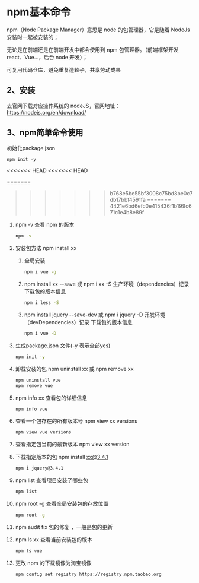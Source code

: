 # npm基本命令

npm（Node Package Manager）意思是 node 的包管理器，它是随着 NodeJs 安装时一起被安装的；

无论是在前端还是在前端开发中都会使用到 npm 包管理器。（前端框架开发react、Vue...，后台 node 开发）；

可复用代码仓库，避免重复造轮子，共享劳动成果

## 2、安装

去官网下载对应操作系统的 nodeJS，官网地址：https://nodejs.org/en/download/

## 3、npm简单命令使用

初始化package.json

```js
npm init -y
```
<<<<<<< HEAD
<<<<<<< HEAD



=======
>>>>>>> b768e5be55bf3008c75bd8be0c7db17bbf4591fa
=======
>>>>>>> 4421e6bd6efc0e415436f1b199c671c1e4b8e89f
1. npm -v 查看 npm 的版本

   ```sh
   npm -v
   ```

   

2. 安装包方法 npm install xx

   1. 全局安装

      ```sh
      npm i vue -g
      ```

      

   2. npm install xx --save  或 npm i xx -S   生产环境（dependencies）记录 下载包的版本信息

      ```sh
      npm i less -S
      ```

   3. npm install jquery --save-dev 或 npm i jquery -D 开发环境（devDependencies）记录 下载包的版本信息

      ```sh
      npm i vue -D
      ```

3. 生成package.json 文件(-y 表示全部yes)

   ```sh
   npm init -y
   ```

4. 卸载安装的包 npm uninstall xx 或 npm remove xx

   ```sh
   npm uninstall vue
   npm remove vue
   ```

5. npm info xx 查看包的详细信息

   ```sh
   npm info vue
   ```

6. 查看一个包存在的所有版本号 npm view xx versions

   ```sh
   npm view vue versions
   ```

7. 查看指定包当前的最新版本 npm view xx version

8. 下载指定版本的包 npm install xx@3.4.1

   ```sh
   npm i jquery@3.4.1
   ```

9. npm list 查看项目安装了哪些包	

   ```sh
   npm list
   ```

10. npm root -g 查看全局安装包的存放位置

    ```sh
    npm root -g 
    ```

    

11. npm audit fix  包的修复 ，一般是包的更新

12. npm ls xx 查看当前安装包的版本

    ```sh
    npm ls vue
    ```

13. 更改 npm 的下载镜像为淘宝镜像

    ```sh
    npm config set registry https://registry.npm.taobao.org  
    ```

    





